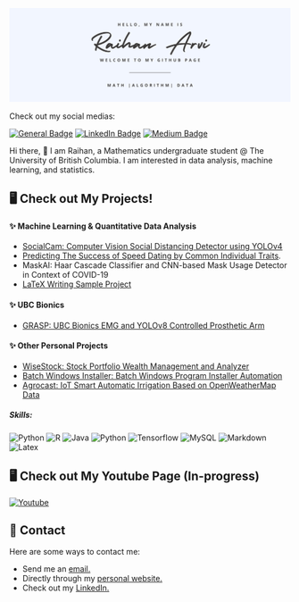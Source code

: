 ![Banner](./banner.png)

Check out my social medias:
<!-- badges -->
[![General Badge](https://img.shields.io/badge/website-545454?style=for-the-badge&logo=About.me&logoColor=white)](https://raihanarvi.com)
[![LinkedIn Badge](https://img.shields.io/badge/LinkedIn-0077B5?style=for-the-badge&logo=linkedin&logoColor=white)](https://www.linkedin.com/in/raihan-arvi/)
[![Medium Badge](https://img.shields.io/badge/Medium-545454?style=for-the-badge&logo=medium&logoColor=white)](https://medium.com/@raihanarvi)
<!-- link to badge icons https://dev.to/envoy_/150-badges-for-github-pnk -->
<!-- https://simpleicons.org/ -->

Hi there, 👋
I am Raihan, a Mathematics undergraduate student @ The University of British Columbia. I am interested in data analysis, machine learning, and statistics. 

## 🖥️ Check out My Projects!
#### ✨ Machine Learning & Quantitative Data Analysis
- [SocialCam: Computer Vision Social Distancing Detector using YOLOv4](https://github.com/RaihanArvi/SocialCam)
- [Predicting The Success of Speed Dating by Common Individual Traits](https://github.com/MunnChai/dsci-100-group-project).
- MaskAI: Haar Cascade Classifier and CNN-based Mask Usage Detector in Context of COVID-19
- [LaTeX Writing Sample Project](https://github.com/RaihanArvi/LaTeX_Sample)

#### ✨ UBC Bionics
- [GRASP: UBC Bionics EMG and YOLOv8 Controlled Prosthetic Arm](https://github.com/BEARUBC/grasp-py)

#### ✨ Other Personal Projects
- [WiseStock: Stock Portfolio Wealth Management and Analyzer](https://github.com/RaihanArvi/WiseStock)
- [Batch Windows Installer: Batch Windows Program Installer Automation](https://github.com/RaihanArvi/batch-win-installer)
- [Agrocast: IoT Smart Automatic Irrigation Based on OpenWeatherMap Data](https://github.com/RaihanArvi/Agrocast)

##### Skills:
![Python](https://img.shields.io/badge/Python-FFD43B?style=for-the-badge&logo=python&logoColor=blue)
![R](https://img.shields.io/badge/R-276DC3?style=for-the-badge&logo=r&logoColor=white)
![Java](https://img.shields.io/badge/Java-ED8B00?style=for-the-badge&logo=openjdk&logoColor=white)
![Python](https://img.shields.io/badge/C%2B%2B-00599C?style=for-the-badge&logo=c%2B%2B&logoColor=white)
![Tensorflow](https://img.shields.io/badge/TensorFlow-FF6F00?style=for-the-badge&logo=tensorflow&logoColor=white)
![MySQL](https://img.shields.io/badge/MySQL-616161?style=for-the-badge&logo=mysql&logoColor=white)
![Markdown](https://img.shields.io/badge/Markdown-616161?style=for-the-badge&logo=markdown&logoColor=white)
![Latex](https://img.shields.io/badge/LaTeX-47A141?style=for-the-badge&logo=LaTeX&logoColor=white)

## 🖥️ Check out My Youtube Page (In-progress)
[![Youtube](https://img.shields.io/badge/YouTube-FF0000?style=for-the-badge&logo=youtube&logoColor=white)](https://www.youtube.com/@ray_arvi)

## 📩 Contact
Here are some ways to contact me:
- Send me an [email.](mailto:rhnarvi@student.ubc.ca)
- Directly through my [personal website.](https://raihanarvi.com)
- Check out my [LinkedIn.](https://www.linkedin.com/in/raihan-arvi/)

<!--
**RaihanArvi/RaihanArvi** is a ✨ _special_ ✨ repository because its `README.md` (this file) appears on your GitHub profile.

Here are some ideas to get you started:

- 🔭 I’m currently working on ...
- 🌱 I’m currently learning ...
- 👯 I’m looking to collaborate on ...
- 🤔 I’m looking for help with ...
- 💬 Ask me about ...
- 📫 How to reach me: ...
- 😄 Pronouns: ...
- ⚡ Fun fact: ...
-->
